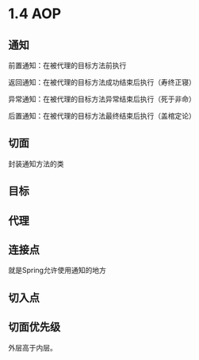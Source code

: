 # 1.4 AOP

## 通知

前置通知：在被代理的目标方法前执行

返回通知：在被代理的目标方法成功结束后执行（寿终正寝）

异常通知：在被代理的目标方法异常结束后执行（死于非命）

后置通知：在被代理的目标方法最终结束后执行（盖棺定论）

## 切面

封装通知方法的类

## 目标

## 代理

## 连接点

就是Spring允许使用通知的地方

## 切入点



## 切面优先级

外层高于内层。